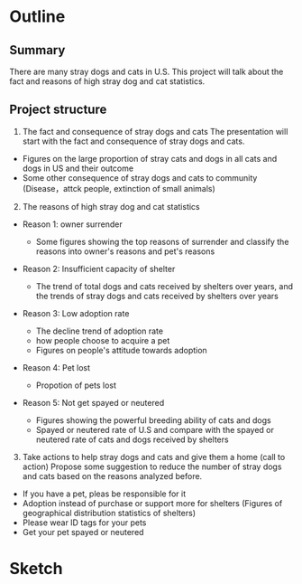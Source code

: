 
# Outline
## Summary
There are many stray dogs and cats in U.S. This project will talk about the fact and reasons of high stray dog and cat statistics.

## Project structure
1. The fact and consequence of stray dogs and cats
The presentation will start with the fact and consequence of stray dogs and cats. 
- Figures on the large proportion of stray cats and dogs in all cats and dogs in US and their outcome
- Some other consequence of stray dogs and cats to community (Disease，attck people, extinction of small animals)

2. The reasons of high stray dog and cat statistics
- Reason 1: owner surrender 
  - Some figures showing the top reasons of surrender and classify the reasons into owner's reasons and pet's reasons 

- Reason 2: Insufficient capacity of shelter
  - The trend of total dogs and cats received by shelters over years, and the trends of stray dogs and cats received by shelters over years
  
- Reason 3: Low adoption rate
  - The decline trend of adoption rate
  - how people choose to acquire a pet
  - Figures on people's attitude towards adoption
 
- Reason 4: Pet lost
  - Propotion of pets lost 
  
- Reason 5: Not get spayed or neutered
  - Figures showing the powerful breeding ability of cats and dogs
  - Spayed or neutered rate of U.S and compare with the spayed or neutered rate of cats and dogs received by shelters

3.  Take actions to help stray dogs and cats and give them a home (call to action)
  Propose some suggestion to reduce the number of stray dogs and cats based on the reasons analyzed before.
  -  If you have a pet, pleas be responsible for it
  -  Adoption instead of purchase or support more for shelters (Figures of geographical distribution statistics of shelters)
  -  Please wear ID tags for your pets
  -  Get your pet spayed or neutered


# Sketch

